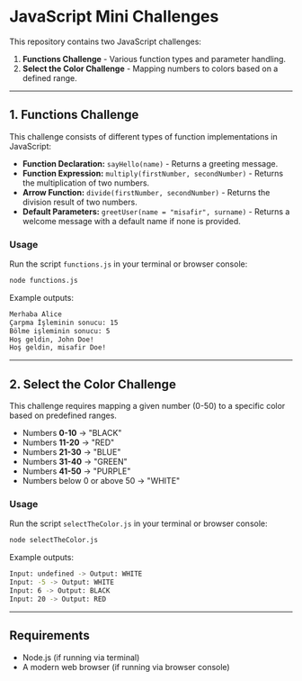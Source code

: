 # JavaScript Mini Challenges

This repository contains two JavaScript challenges:

1. **Functions Challenge** - Various function types and parameter handling.
2. **Select the Color Challenge** - Mapping numbers to colors based on a defined range.

---

## 1. Functions Challenge

This challenge consists of different types of function implementations in JavaScript:

- **Function Declaration:** `sayHello(name)` - Returns a greeting message.
- **Function Expression:** `multiply(firstNumber, secondNumber)` - Returns the multiplication of two numbers.
- **Arrow Function:** `divide(firstNumber, secondNumber)` - Returns the division result of two numbers.
- **Default Parameters:** `greetUser(name = "misafir", surname)` - Returns a welcome message with a default name if none is provided.

### Usage

Run the script `functions.js` in your terminal or browser console:

```sh
node functions.js
```

Example outputs:

```sh
Merhaba Alice
Çarpma İşleminin sonucu: 15
Bölme işleminin sonucu: 5
Hoş geldin, John Doe!
Hoş geldin, misafir Doe!
```

---

## 2. Select the Color Challenge

This challenge requires mapping a given number (0-50) to a specific color based on predefined ranges.

- Numbers **0-10** → "BLACK"
- Numbers **11-20** → "RED"
- Numbers **21-30** → "BLUE"
- Numbers **31-40** → "GREEN"
- Numbers **41-50** → "PURPLE"
- Numbers below 0 or above 50 → "WHITE"

### Usage

Run the script `selectTheColor.js` in your terminal or browser console:

```sh
node selectTheColor.js
```

Example outputs:

```sh
Input: undefined -> Output: WHITE
Input: -5 -> Output: WHITE
Input: 6 -> Output: BLACK
Input: 20 -> Output: RED
```

---

## Requirements

- Node.js (if running via terminal)
- A modern web browser (if running via browser console)
